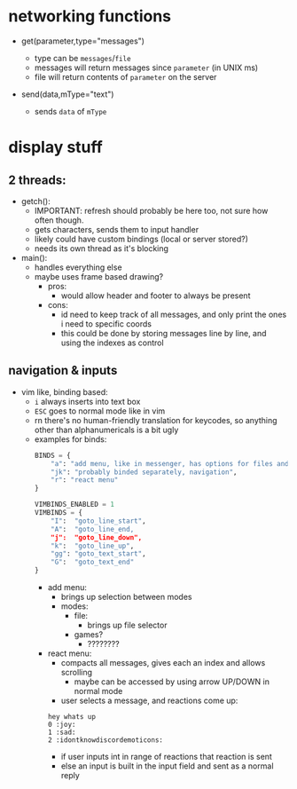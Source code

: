 # networking functions
- get(parameter,type="messages")
    * type can be `messages`/`file`
    * messages will return messages since `parameter` (in UNIX ms)
    * file will return contents of `parameter` on the server

- send(data,mType="text")
    * sends `data` of `mType`

# display stuff
## 2 threads:
- getch():
    * IMPORTANT: refresh should probably be here too, not sure how often though.
    * gets characters, sends them to input handler
    * likely could have custom bindings (local or server stored?)
    * needs its own thread as it's blocking
- main():
    * handles everything else
    * maybe uses frame based drawing?
        + pros:
            - would allow header and footer to always be present
        + cons:
            - id need to keep track of all messages, and only print the ones i need to specific coords
            - this could be done by storing messages line by line, and using the indexes as control

## navigation & inputs
- vim like, binding based:
    * `i` always inserts into text box
    * `ESC` goes to normal mode like in vim
    * rn there's no human-friendly translation for keycodes, so anything other than alphanumericals is a bit ugly
    * examples for binds:
        ```python
        BINDS = {
            "a": "add menu, like in messenger, has options for files and maybe games?",
            "jk": "probably binded separately, navigation",
            "r": "react menu"
        }
        
        VIMBINDS_ENABLED = 1
        VIMBINDS = {
            "I":  "goto_line_start",
            "A":  "goto_line_end,
            "j":  "goto_line_down",
            "k":  "goto_line_up",
            "gg": "goto_text_start",
            "G":  "goto_text_end"
        }
        ```
        + add menu:
            - brings up selection between modes
            - modes:
                * file:
                    - brings up file selector
                * games?
                    - ????????
        + react menu:
            - compacts all messages, gives each an index and allows scrolling
                * maybe can be accessed by using arrow UP/DOWN in normal mode
            - user selects a message, and reactions come up:
            ```
            hey whats up
            0 :joy: 
            1 :sad:
            2 :idontknowdiscordemoticons:
            ```
            - if user inputs int in range of reactions that reaction is sent
            - else an input is built in the input field and sent as a normal reply

